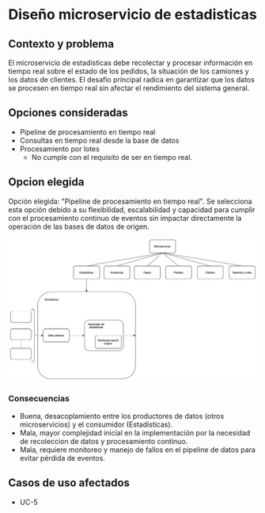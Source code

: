 # Diseño microservicio de estadisticas

## Contexto y problema
El microservicio de estadísticas debe recolectar y procesar información en tiempo real sobre el estado de los pedidos, la situación de los camiones y los datos de clientes. El desafío principal radica en garantizar que los datos se procesen en tiempo real sin afectar el rendimiento del sistema general.

## Opciones consideradas
- Pipeline de procesamiento en tiempo real
- Consultas en tiempo real desde la base de datos
- Procesamiento por lotes
    - No cumple con el requisito de ser en tiempo real.

## Opcion elegida
Opción elegida: "Pipeline de procesamiento en tiempo real". Se selecciona esta opción debido a su flexibilidad, escalabilidad y capacidad para cumplir con el procesamiento continuo de eventos sin impactar directamente la operación de las bases de datos de origen.

![image](/docs/resources/estadisticas.png)

### Consecuencias
- Buena, desacoplamiento entre los productores de datos (otros microservicios) y el consumidor (Estadísticas).
- Mala, mayor complejidad inicial en la implementación por la necesidad de recoleccion de datos y procesamiento continuo.
- Mala, requiere monitoreo y manejo de fallos en el pipeline de datos para evitar pérdida de eventos.

## Casos de uso afectados
- UC-5
